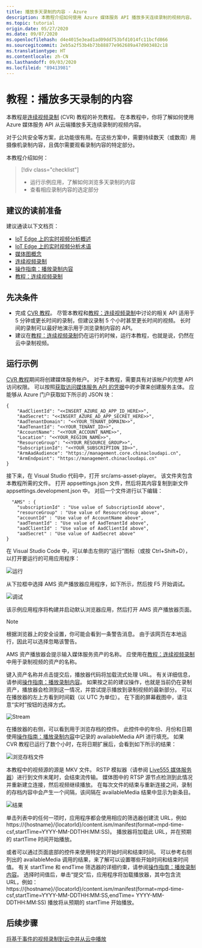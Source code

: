 ```yaml
---
title: 播放多天录制的内容 - Azure
description: 本教程介绍如何使用 Azure 媒体服务 API 播放多天连续录制的视频内容。
ms.topic: tutorial
origin.date: 05/27/2020
ms.date: 09/07/2020
ms.openlocfilehash: d4e4015e3ead1ad09dd753bfd1014fc11bcfd866
ms.sourcegitcommit: 2eb5a2f53b4b73b88877e962689a47d903482c18
ms.translationtype: HT
ms.contentlocale: zh-CN
ms.lasthandoff: 09/03/2020
ms.locfileid: "89413981"
---
```

# <a name="tutorial-playback-of-multi-day-recordings"></a>教程：播放多天录制的内容  

本教程是[连续视频录制](continuous-video-recording-concept.md) (CVR) 教程的补充教程。 在本教程中，你将了解如何使用 Azure 媒体服务 API 从云端播放多天连续录制的视频内容。 

对于公共安全等方案，此功能很有用。在这些方案中，需要持续数天（或数周）用摄像机录制内容，且偶尔需要观看录制内容的特定部分。

本教程介绍如何：

> [!div class="checklist"]
> * 运行示例应用，了解如何浏览多天录制的内容
> * 查看相应录制内容的选定部分

## <a name="suggested-pre-reading"></a>建议的读前准备  

建议通读以下文档页：

* [IoT Edge 上的实时视频分析概述](overview.md)
* [IoT Edge 上的实时视频分析术语](terminology.md)
* [媒体图概念](media-graph-concept.md)
* [连续视频录制](continuous-video-recording-concept.md) 
* [操作指南：播放录制内容](playback-recordings-how-to.md)
* [教程：连续视频录制](continuous-video-recording-tutorial.md)

## <a name="prerequisites"></a>先决条件

* 完成 [CVR 教程](continuous-video-recording-tutorial.md)。 尽管本教程和[教程：连续视频录制](continuous-video-recording-tutorial.md)中讨论的相关 API 适用于 5 分钟或更长时间的录制，但建议录制 5 个小时甚至更长时间的视频。 长时间的录制可以最好地演示用于浏览录制内容的 API。
* 建议在[教程：连续视频录制](continuous-video-recording-tutorial.md)仍在运行的时候，运行本教程，也就是说，仍然在云中录制视频。

## <a name="run-the-sample"></a>运行示例 

[CVR 教程](continuous-video-recording-tutorial.md)期间将创建媒体服务帐户。 对于本教程，需要具有对该帐户的完整 API 访问权限。 可以按照[获取访问媒体服务 API 的凭据](../latest/access-api-howto.md?tabs=portal)中的步骤来创建服务主体。 应能够从 Azure 门户获取如下所示的 JSON 块：

```
{
    "AadClientId": "<<INSERT_AZURE_AD_APP_ID_HERE>>",
    "AadSecret": "<<INSERT_AZURE_AD_APP_SECRET_HERE>>",
    "AadTenantDomain": "<<YOUR_TENANT_DOMAIN>>",
    "AadTenantId": "<<YOUR_TENANT_ID>>",
    "AccountName": "<<YOUR_ACCOUNT_NAME>>",
    "Location": "<<YOUR_REGION_NAME>>",
    "ResourceGroup": "<<YOUR_RESOURCE_GROUP>>",
    "SubscriptionId": "<<YOUR_SUBSCRIPTION_ID>>",
    "ArmAadAudience": "https://management.core.chinacloudapi.cn",
    "ArmEndpoint": "https://management.chinacloudapi.cn"
}
```

接下来，在 Visual Studio 代码中，打开 src/ams-asset-player。 该文件夹包含本教程所需的文件。 打开 appsettings.json 文件，然后将其内容复制到新文件 appsettings.development.json 中。 对后一个文件进行以下编辑：

```
  "AMS" : {
    "subscriptionId" : "Use value of SubscriptionId above",
    "resourceGroup" : "Use value of ResourceGroup above",
    "accountId" : "Use value of AccountName above",
    "aadTenantId" : "Use value of AadTenantId above",
    "aadClientId" : "Use value of AadClientId above",
    "aadSecret" : "Use value of AadSecret above"
} 
```

在 Visual Studio Code 中，可以单击左侧的“运行”图标（或按 Ctrl+Shift+D），以打开要运行的可用应用程序：

![运行](./media/playback-multi-day-recordings-tutorial/run.png)
 
从下拉框中选择 AMS 资产播放器应用程序，如下所示，然后按 F5 开始调试。

![调试](./media/playback-multi-day-recordings-tutorial/debug.png)

该示例应用程序将构建并启动默认浏览器应用，然后打开 AMS 资产播放器页面。

> [!NOTE]
> 根据浏览器上的安全设置，你可能会看到一条警告消息。 由于该网页在本地运行，因此可以选择忽略该警告。

AMS 资产播放器会提示输入媒体服务资产的名称。 应使用在[教程：连续视频录制](continuous-video-recording-tutorial.md)中用于录制视频的资产的名称。

键入资产名称并点击提交后，播放器代码将加载流式处理 URL。 有关详细信息，请参阅[操作指南：播放录制内容](playback-recordings-how-to.md)。 如果按之前的建议操作，也就是当前仍在录制资产，播放器会检测到这一情况，并尝试提示播放到录制视频的最新部分。 可以在播放器的左上方看到时间戳（以 UTC 为单位）。 在下面的屏幕截图中，请注意“实时”按钮的选择方式。

![Stream](./media/playback-multi-day-recordings-tutorial/assetplayer1.png)
 
在播放器的右侧，可以看到用于浏览存档的控件。 此控件中的年份、月份和日期使用[操作指南：播放录制内容](playback-recordings-how-to.md)中记录的 availableMedia API 进行填充。
如果 CVR 教程已运行了数个小时，在将日期扩展后，会看到如下所示的结果：

![浏览存档文件](./media/playback-multi-day-recordings-tutorial/results.png)

本教程中的视频源的源是 MKV 文件。 RSTP 模拟器（请参阅 [Live555 媒体服务器](https://github.com/Azure/live-video-analytics/tree/master/utilities/rtspsim-live555)）进行到文件末尾时，会结束流传输。 媒体图中的 RTSP 源节点检测到此情况并重新建立连接，然后视频继续播放。 在每次文件的结束与重新连接之间，录制的存档内容中会产生一个间隔，该间隔在 availableMedia 结果中显示为新条目。

![结果](./media/playback-multi-day-recordings-tutorial/assetplayer2.png)
 
单击列表中的任何一项时，应用程序都会使用相应的筛选器创建流 URL，例如 https://{hostname}/{locatorId}/content.ism/manifest(format=mpd-time-csf,startTime=YYYY-MM-DDTHH:MM:SS)。 播放器将加载此 URL，并在预期的 startTime 时间开始播放。

或者可以通过页面底部的控件来使用特定的开始时间和结束时间。 可以参考右侧列出的 availableMedia 调用的结果，来了解可以设置哪些开始时间和结束时间值。 有关 startTime 和 endTime 筛选器的详细约束，请参阅[操作指南：播放录制内容](playback-recordings-how-to.md)。 选择时间值后，单击“提交”后，应用程序将加载播放器，其中包含流 URL，例如： https://{hostname}/{locatorId}/content.ism/manifest(format=mpd-time-csf,startTime=YYYY-MM-DDTHH:MM:SS,endTime= YYYY-MM-DDTHH:MM:SS) 播放将从预期的 startTime 开始播放。

## <a name="next-steps"></a>后续步骤

[将基于事件的视频录制到云中并从云中播放](event-based-video-recording-tutorial.md)

